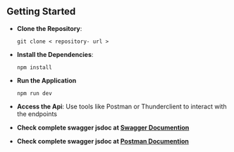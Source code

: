 ## Getting Started

- **Clone the Repository**:
  
  ```
  git clone < repository- url >
  ```

- **Install the Dependencies**:

  ```
  npm install
  ```

- **Run the Application**

  ```
  npm run dev
  ```

- **Access the Api**: Use tools like Postman or Thunderclient to interact with the endpoints

- **Check complete swagger jsdoc at [Swagger Documention](https://library-dij0.onrender.com/api-docs/ "Check out the documentation")**
  
- **Check complete swagger jsdoc at [Postman Documention]([https://library-dij0.onrender.com/api-docs/](https://documenter.getpostman.com/view/36175815/2sAYQggnjz) "Check out the documentation")**
